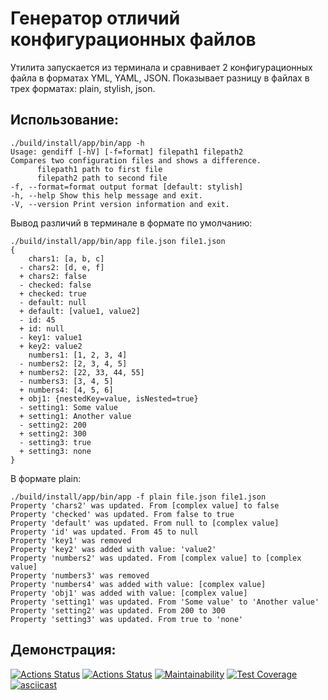 # Генератор отличий конфигурационных файлов

Утилита запускается из терминала и сравнивает 2 конфигурационных файла в форматах YML, YAML, JSON. 
Показывает разницу в файлах в трех форматах: plain, stylish, json. 

## Использование:

```
./build/install/app/bin/app -h 
Usage: gendiff [-hV] [-f=format] filepath1 filepath2 
Compares two configuration files and shows a difference. 
      filepath1 path to first file 
      filepath2 path to second file 
-f, --format=format output format [default: stylish] 
-h, --help Show this help message and exit. 
-V, --version Print version information and exit.
```

Вывод различий в терминале в формате по умолчанию:
```
./build/install/app/bin/app file.json file1.json
{
    chars1: [a, b, c]
  - chars2: [d, e, f]
  + chars2: false
  - checked: false
  + checked: true
  - default: null
  + default: [value1, value2]
  - id: 45
  + id: null
  - key1: value1
  + key2: value2
    numbers1: [1, 2, 3, 4]
  - numbers2: [2, 3, 4, 5]
  + numbers2: [22, 33, 44, 55]
  - numbers3: [3, 4, 5]
  + numbers4: [4, 5, 6]
  + obj1: {nestedKey=value, isNested=true}
  - setting1: Some value
  + setting1: Another value
  - setting2: 200
  + setting2: 300
  - setting3: true
  + setting3: none
}
```

В формате plain:
```
./build/install/app/bin/app -f plain file.json file1.json
Property 'chars2' was updated. From [complex value] to false
Property 'checked' was updated. From false to true
Property 'default' was updated. From null to [complex value]
Property 'id' was updated. From 45 to null
Property 'key1' was removed
Property 'key2' was added with value: 'value2'
Property 'numbers2' was updated. From [complex value] to [complex value]
Property 'numbers3' was removed
Property 'numbers4' was added with value: [complex value]
Property 'obj1' was added with value: [complex value]
Property 'setting1' was updated. From 'Some value' to 'Another value'
Property 'setting2' was updated. From 200 to 300
Property 'setting3' was updated. From true to 'none'
```

## Демонстрация:
[![Actions Status](https://github.com/SergeiMed/java-project-lvl2/workflows/hexlet-check/badge.svg)](https://github.com/SergeiMed/java-project-lvl2/actions)
[![Actions Status](https://github.com/SergeiMed/java-project-lvl2/workflows/github-actions/badge.svg)](https://github.com/SergeiMed/java-project-lvl2/actions)
[![Maintainability](https://api.codeclimate.com/v1/badges/b46615d8109ff2d6d84c/maintainability)](https://codeclimate.com/github/SergeiMed/java-project-lvl2/maintainability)
[![Test Coverage](https://api.codeclimate.com/v1/badges/b46615d8109ff2d6d84c/test_coverage)](https://codeclimate.com/github/SergeiMed/java-project-lvl2/test_coverage)
[![asciicast](https://asciinema.org/a/omSn73Okp0pH6aiaN8DPhvYnq.svg)](https://asciinema.org/a/omSn73Okp0pH6aiaN8DPhvYnq)
